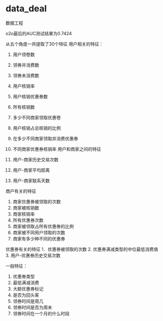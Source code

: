# data_deal
数据工程

o2o最后的AUC测试结果为0.7424

从五个角度一共提取了30个特征
用户相关的特征：
1.	用户领卷数
2.	领券并消费数
3.	领券未消费数
4.	用户核销率
5.	用户核销优惠券数
6.	所有核销数
7. 多少不同商家领取优惠卷
8. 用户核销占总核销的比例

9. 在多少不同商家领取并消费优惠券
10. 不同商家优惠券核销率
用户和商家之间的特征
1. 用户-商家历史交易次数
2. 用户-商家平均距离
3. 用户-商家联系天数

商户有关的特征
1. 商家优惠券被领取的次数
2. 商家被核销数
3. 商家核销率
4. 所有优惠券次数
5. 商家被领取占所有优惠券的比例
6. 商家被不同用户领取的次数
7. 商家有多少种不同的优惠券


优惠券有关的特征
1．优惠券被领取的次数
2. 优惠券满减类型的中位最低消费值
3. 用户-优惠券历史交易次数

一般特征：
1.	优惠券类型
2.	最低满减消费
3.	大额优惠券标记
4.	是否为回头客
5.	领券时间是周几
6.	领券时间是否为周末
7.	领券时间在一个月的什么时段

